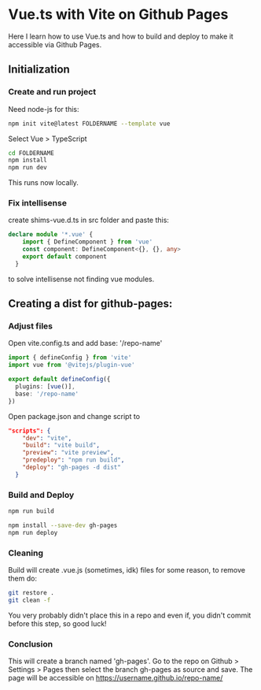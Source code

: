# Vue.ts with Vite on Github Pages

Here I learn how to use Vue.ts and how to build and deploy to make it accessible via Github Pages.

## Initialization

### Create and run project

Need node-js for this:
```bash
npm init vite@latest FOLDERNAME --template vue
```

Select Vue > TypeScript

```bash
cd FOLDERNAME
npm install
npm run dev
```
This runs now locally.

### Fix intellisense

create shims-vue.d.ts in src folder and paste this:
```typescript
declare module '*.vue' {
    import { DefineComponent } from 'vue'
    const component: DefineComponent<{}, {}, any>
    export default component
  }
```
to solve intellisense not finding vue modules.


## Creating a dist for github-pages:

### Adjust files

Open vite.config.ts and add base: '/repo-name'
```typescript
import { defineConfig } from 'vite'
import vue from '@vitejs/plugin-vue'

export default defineConfig({
  plugins: [vue()],
  base: '/repo-name'
})
```

Open package.json and change script to
```json
"scripts": {
    "dev": "vite",
    "build": "vite build",
    "preview": "vite preview",
    "predeploy": "npm run build",
    "deploy": "gh-pages -d dist"
  }
```

### Build and Deploy

```bash
npm run build

npm install --save-dev gh-pages
npm run deploy
```

### Cleaning

Build will create .vue.js (sometimes, idk) files for some reason, to remove them do:
```bash
git restore .
git clean -f
```
You very probably didn't place this in a repo and even if, you didn't commit before this step, so good luck!

### Conclusion

This will create a branch named 'gh-pages'.
Go to the repo on Github > Settings > Pages then select the branch gh-pages as source and save.
The page will be accessible on https://username.github.io/repo-name/